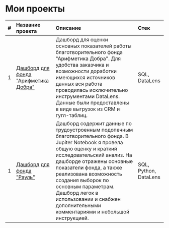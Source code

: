# Мои проекты
| # | Название проекта                      | Описание                                                  |  Стек                            |
|---| :------------------------------------ | :-------------------------------------------------------- | :------------------------------- |
| 1 | [Дашборд для фонда "Арифметика Добра"](https://github.com/alisromanna/My_projects/tree/main/Charity_fund) | Дашборд для оценки основных показателей работы благотворительного фонда "Арифметика Добра". Для удобства заказчика и возможности доработки имеющихся источников данных вся работа проводилась исключительно инструментами DataLens. Данные были предоставлены в виде выгрузок из CRM и гугл-таблиц. | SQL, DataLens
| 1 | [Дашборд для фонда "Рауль"](https://github.com/alisromanna/My_projects/tree/main/Charity_fund_Raul) | Дашборд содержит данные по трудоустроенным подопечным благотворительного фонда. В Jupiter Notebook я провела общую оценку и краткий исследовательский анализ. На дашборде отражены основные показатели фонда, а также реализована возможность создания выборок по основным параметрам. Дашборд легок в использовании и снабжен дополнительными комментариями и небольшой инструкцией. | SQL, Python, DataLens
